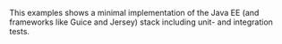This examples shows a minimal implementation of the Java EE (and frameworks like Guice and Jersey) stack including unit- and integration tests.
